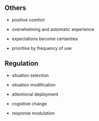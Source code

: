 ## Others 

* positive comfort

* overwhelming and automatic experience

* expectations become certainties

* prioritise by frequency of use

## Regulation

* situation selection

* situation modification

* attentional deployment

* cognitive change

* response modulation

